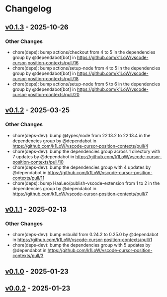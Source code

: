 # Changelog

## [v0.1.3](https://github.com/k1LoW/vscode-cursor-position-contexts/compare/v0.1.2...v0.1.3) - 2025-10-26
### Other Changes
- chore(deps): bump actions/checkout from 4 to 5 in the dependencies group by @dependabot[bot] in https://github.com/k1LoW/vscode-cursor-position-contexts/pull/16
- chore(deps): bump actions/setup-node from 4 to 5 in the dependencies group by @dependabot[bot] in https://github.com/k1LoW/vscode-cursor-position-contexts/pull/18
- chore(deps): bump actions/setup-node from 5 to 6 in the dependencies group by @dependabot[bot] in https://github.com/k1LoW/vscode-cursor-position-contexts/pull/20

## [v0.1.2](https://github.com/k1LoW/vscode-cursor-position-contexts/compare/v0.1.1...v0.1.2) - 2025-03-25
### Other Changes
- chore(deps-dev): bump @types/node from 22.13.2 to 22.13.4 in the dependencies group by @dependabot in https://github.com/k1LoW/vscode-cursor-position-contexts/pull/4
- chore(deps-dev): bump the dependencies group across 1 directory with 7 updates by @dependabot in https://github.com/k1LoW/vscode-cursor-position-contexts/pull/10
- chore(deps-dev): bump the dependencies group with 4 updates by @dependabot in https://github.com/k1LoW/vscode-cursor-position-contexts/pull/11
- chore(deps): bump HaaLeo/publish-vscode-extension from 1 to 2 in the dependencies group by @dependabot in https://github.com/k1LoW/vscode-cursor-position-contexts/pull/7

## [v0.1.1](https://github.com/k1LoW/vscode-cursor-position-contexts/compare/v0.1.0...v0.1.1) - 2025-02-13
### Other Changes
- chore(deps-dev): bump esbuild from 0.24.2 to 0.25.0 by @dependabot in https://github.com/k1LoW/vscode-cursor-position-contexts/pull/1
- chore(deps-dev): bump the dependencies group with 5 updates by @dependabot in https://github.com/k1LoW/vscode-cursor-position-contexts/pull/3

## [v0.1.0](https://github.com/k1LoW/vscode-cursor-position-contexts/compare/v0.0.2...v0.1.0) - 2025-01-23

## [v0.0.2](https://github.com/k1LoW/vscode-cursor-position-contexts/commits/v0.0.2) - 2025-01-23
